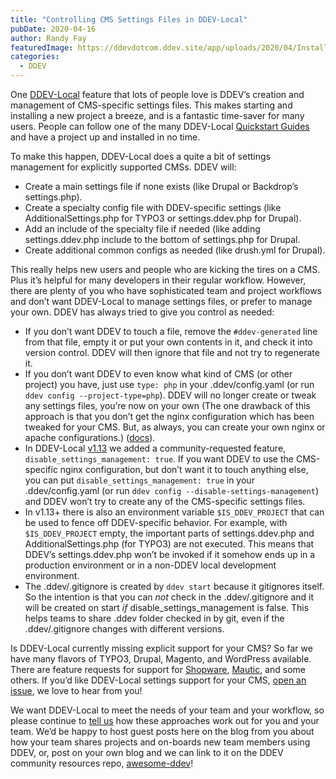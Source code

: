 ```yaml
---
title: "Controlling CMS Settings Files in DDEV-Local"
pubDate: 2020-04-16
author: Randy Fay
featuredImage: https://ddevdotcom.ddev.site/app/uploads/2020/04/Installing_TYPO3_CMS.png
categories:
  - DDEV
---
```


One [DDEV-Local](http://github.com/drud/ddev) feature that lots of people love is DDEV’s creation and management of CMS-specific settings files. This makes starting and installing a new project a breeze, and is a fantastic time-saver for many users. People can follow one of the many DDEV-Local [Quickstart Guides](https://ddev.readthedocs.io/en/stable/users/cli-usage/#quickstart-guides) and have a project up and installed in no time.

To make this happen, DDEV-Local does a quite a bit of settings management for explicitly supported CMSs. DDEV will:

* Create a main settings file if none exists (like Drupal or Backdrop’s settings.php).
* Create a specialty config file with DDEV-specific settings (like AdditionalSettings.php for TYPO3 or settings.ddev.php for Drupal).
* Add an include of the specialty file if needed (like adding settings.ddev.php include to the bottom of settings.php for Drupal.
* Create additional common configs as needed (like drush.yml for Drupal).

This really helps new users and people who are kicking the tires on a CMS. Plus it’s helpful for many developers in their regular workflow. However, there are plenty of you who have sophisticated team and project workflows and don’t want DDEV-Local to manage settings files, or prefer to manage your own. DDEV has always tried to give you control as needed:

* If you don’t want DDEV to touch a file, remove the `#ddev-generated` line from that file, empty it or put your own contents in it, and check it into version control. DDEV will then ignore that file and not try to regenerate it.
* If you don’t want DDEV to even know what kind of CMS (or other project) you have, just use `type: php` in your .ddev/config.yaml (or run `ddev config --project-type=php`). DDEV will no longer create or tweak any settings files, you’re now on your own (The one drawback of this approach is that you don’t get the nginx configuration which has been tweaked for your CMS. But, as always, you can create your own nginx or apache configurations.) ([docs](https://ddev.readthedocs.io/en/stable/users/extend/customization-extendibility/)).
* In DDEV-Local [v1.13](https://github.com/drud/ddev/releases) we added a community-requested feature, `disable_settings_management: true`. If you want DDEV to use the CMS-specific nginx configuration, but don’t want it to touch anything else, you can put `disable_settings_management: true` in your .ddev/config.yaml (or run `ddev config --disable-settings-management`) and DDEV won’t try to create any of the CMS-specific settings files.
* In v1.13+ there is also an environment variable `$IS_DDEV_PROJECT` that can be used to fence off DDEV-specific behavior. For example, with `$IS_DDEV_PROJECT` empty, the important parts of settings.ddev.php and AdditionalSettings.php (for TYPO3) are not executed. This means that DDEV’s settings.ddev.php won’t be invoked if it somehow ends up in a production environment or in a non-DDEV local development environment.
* The .ddev/.gitignore is created by `ddev start` because it gitignores itself. So the intention is that you can _not_ check in the .ddev/.gitignore and it will be created on start _if_ disable\_settings\_management is false. This helps teams to share .ddev folder checked in by git, even if the .ddev/.gitignore changes with different versions.

Is DDEV-Local currently missing explicit support for your CMS? So far we have many flavors of TYPO3, Drupal, Magento, and WordPress available. There are feature requests for support for [Shopware](https://github.com/drud/ddev/issues/1988), [Mautic](https://github.com/drud/ddev/issues/2154), and some others. If you’d like DDEV-Local settings support for your CMS, [open an issue](https://github.com/drud/ddev/issues/new/choose), we love to hear from you!

We want DDEV-Local to meet the needs of your team and your workflow, so please continue to [tell us](https://ddev.readthedocs.io/en/stable/#support-and-user-contributed-documentation) how these approaches work out for you and your team. We’d be happy to host guest posts here on the blog from you about how your team shares projects and on-boards new team members using DDEV, or, post on your own blog and we can link to it on the DDEV community resources repo, [awesome-ddev](http://github.com/drud/awesome-ddev)! 

